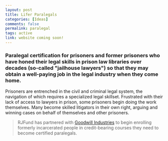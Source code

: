 ```yaml
---
layout: post
title: Lifer Paralegals
categories: [Ideas]
comments: false
permalink: paralegal
tags: active
link: website coming soon!
---
```


### Paralegal certification for prisoners and former prisoners who have honed their legal skills in prison law libraries over decades (so-called "jailhouse lawyers") so that they may obtain a well-paying job in the legal industry when they come home.

Prisoners are entrenched in the civil and criminal legal system, the navigation of which requires a specialized legal skillset. Frustrated with their lack of access to lawyers in prison, some prisoners begin doing the work themselves. Many become skilled litigators in their own right, arguing and winning cases on behalf of themselves and other prisoners. 

> RJFund has partnered with [Goodwill Industries](https://www.goodwillsocal.org/) to begin enrolling formerly incarcerated people in credit-bearing courses they need to become certified paralegals.

<!--more-->
